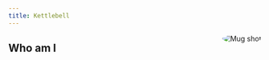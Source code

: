 ```yaml
---
title: Kettlebell
---
```


[<img src="images/me.jpg" style="max-width:20%;min-width:40px;float:right;border-radius:50%;" alt="Mug shot" />](https://mastodon.social)


## Who am I




